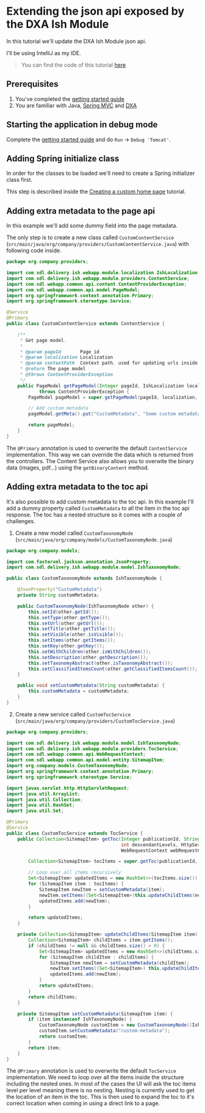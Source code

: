# Extending the json api exposed by the DXA Ish Module

In this tutorial we'll update the DXA Ish Module json api.

I'll be using IntelliJ as my IDE.

> You can find the code of this tutorial [here](../../custom-webapp/gui/src)

## Prerequisites

1. You've completed the [getting started guide](../Getting-started.md)
2. You are familiar with Java, [Spring MVC](https://spring.io/guides/gs/serving-web-content/) and [DXA](http://docs.sdl.com/LiveContent/content/en-US/SDL%20DXA-v7/GUID-D36601FA-88DD-48A6-A8C0-61159673C2F4)

## Starting the application in debug mode

Complete the [getting started guide](../Getting-started.md) and do `Run` -> `Debug 'Tomcat'`.

## Adding Spring initialize class

In order for the classes to be loaded we'll need to create a Spring initializer class first.

This step is described inside the [Creating a custom home page](./Creating-custom-homepage.md#add-a-new-controller-to-the-java-backend) tutorial.

## Adding extra metadata to the page api

In this example we'll add some dummy field into the page metadata.

The only step is to create a new class called `CustomContentService` (`src/main/java/org/company/providers/CustomContentService.java`) with following code inside.

```java
package org.company.providers;

import com.sdl.delivery.ish.webapp.module.localization.IshLocalization;
import com.sdl.delivery.ish.webapp.module.providers.ContentService;
import com.sdl.webapp.common.api.content.ContentProviderException;
import com.sdl.webapp.common.api.model.PageModel;
import org.springframework.context.annotation.Primary;
import org.springframework.stereotype.Service;

@Service
@Primary
public class CustomContentService extends ContentService {

    /**
     * Get page model.
     *
     * @param pageId       Page id
     * @param localization Localization
     * @param contextPath  Context path, used for updating urls inside topic html
     * @return The page model
     * @throws ContentProviderException
     */
    public PageModel getPageModel(Integer pageId, IshLocalization localization, String contextPath)
            throws ContentProviderException {
        PageModel pageModel = super.getPageModel(pageId, localization, contextPath);

        // Add custom metadata
        pageModel.getMeta().put("CustomMetadata", "Some custom metadata field!");

        return pageModel;
    }
}
```

The `@Primary` annotation is used to overwrite the default `ContentService` implementation. 
This way we can override the data which is returned from the controllers. 
The Content Service also allows you to overwite the binary data (images, pdf...) using the `getBinaryContent` method.

## Adding extra metadata to the toc api

It's also possible to add custom metadata to the toc api. 
In this example I'll add a dummy property called `CustomMetadata` to all the item in the toc api response.
The toc has a nested structure so it comes with a couple of challenges.

1. Create a new model called `CustomTaxonomyNode` (`src/main/java/org/company/models/CustomTaxonomyNode.java`)

```java
package org.company.models;

import com.fasterxml.jackson.annotation.JsonProperty;
import com.sdl.delivery.ish.webapp.module.model.IshTaxonomyNode;

public class CustomTaxonomyNode extends IshTaxonomyNode {

    @JsonProperty("CustomMetadata")
    private String customMetadata;

    public CustomTaxonomyNode(IshTaxonomyNode other) {
        this.setId(other.getId());
        this.setType(other.getType());
        this.setUrl(other.getUrl());
        this.setTitle(other.getTitle());
        this.setVisible(other.isVisible());
        this.setItems(other.getItems());
        this.setKey(other.getKey());
        this.setWithChildren(other.isWithChildren());
        this.setDescription(other.getDescription());
        this.setTaxonomyAbstract(other.isTaxonomyAbstract());
        this.setClassifiedItemsCount(other.getClassifiedItemsCount());
    }

    public void setCustomMetadata(String customMetadata) {
        this.customMetadata = customMetadata;
    }
}
```

2. Create a new service called `CustomTocService` (`src/main/java/org/company/providers/CustomTocService.java`) 

```java
package org.company.providers;

import com.sdl.delivery.ish.webapp.module.model.IshTaxonomyNode;
import com.sdl.delivery.ish.webapp.module.providers.TocService;
import com.sdl.webapp.common.api.WebRequestContext;
import com.sdl.webapp.common.api.model.entity.SitemapItem;
import org.company.models.CustomTaxonomyNode;
import org.springframework.context.annotation.Primary;
import org.springframework.stereotype.Service;

import javax.servlet.http.HttpServletRequest;
import java.util.ArrayList;
import java.util.Collection;
import java.util.HashSet;
import java.util.Set;

@Primary
@Service
public class CustomTocService extends TocService {
    public Collection<SitemapItem> getToc(Integer publicationId, String sitemapItemId, boolean includeAncestors,
                                          int descendantLevels, HttpServletRequest request,
                                          WebRequestContext webRequestContext) {

        Collection<SitemapItem> tocItems = super.getToc(publicationId, sitemapItemId, includeAncestors, descendantLevels, request, webRequestContext);

        // Loop over all items recursively
        Set<SitemapItem> updatedItems = new HashSet<>(tocItems.size());
        for (SitemapItem item : tocItems) {
            SitemapItem newItem = setCustomMetadata(item);
            newItem.setItems((Set<SitemapItem>)this.updateChildItems(newItem));
            updatedItems.add(newItem);
        }

        return updatedItems;
    }

    private Collection<SitemapItem> updateChildItems(SitemapItem item) {
        Collection<SitemapItem> childItems = item.getItems();
        if (childItems != null && childItems.size() > 0) {
            Set<SitemapItem> updatedItems = new HashSet<>(childItems.size());
            for (SitemapItem childItem : childItems) {
                SitemapItem newItem = setCustomMetadata(childItem);
                newItem.setItems((Set<SitemapItem>) this.updateChildItems(newItem));
                updatedItems.add(newItem);
            }
            return updatedItems;
        }
        return childItems;
    }

    private SitemapItem setCustomMetadata(SitemapItem item) {
        if (item instanceof IshTaxonomyNode) {
            CustomTaxonomyNode customItem = new CustomTaxonomyNode((IshTaxonomyNode) item);
            customItem.setCustomMetadata("custom-metadata");
            return customItem;
        }
        return item;
    }
}
```

The `@Primary` annotation is used to overwrite the default `TocService` implementation. 
We need to loop over all the items inside the structure including the nested ones.
In most of the cases the UI will ask the toc items level per level meaning there is no nesting. 
Nesting is currently used to get the location of an item in the toc. 
This is then used to expand the toc to it's correct location when coming in using a direct link to a page.